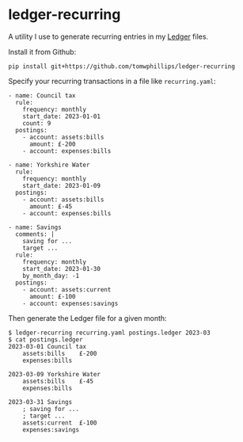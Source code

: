 # ledger-recurring

A utility I use to generate recurring entries in my [Ledger](https://ledger-cli.org/) files.

Install it from Github:

```
pip install git+https://github.com/tomwphillips/ledger-recurring
```

Specify your recurring transactions in a file like `recurring.yaml`:

```
- name: Council tax
  rule:
    frequency: monthly
    start_date: 2023-01-01
    count: 9
  postings:
    - account: assets:bills
      amount: £-200
    - account: expenses:bills

- name: Yorkshire Water
  rule:
    frequency: monthly
    start_date: 2023-01-09
  postings:
    - account: assets:bills
      amount: £-45
    - account: expenses:bills

- name: Savings
  comments: |
    saving for ...
    target ...
  rule:
    frequency: monthly
    start_date: 2023-01-30
    by_month_day: -1
  postings:
    - account: assets:current
      amount: £-100
    - account: expenses:savings
```

Then generate the Ledger file for a given month:

```
$ ledger-recurring recurring.yaml postings.ledger 2023-03
$ cat postings.ledger
2023-03-01 Council tax
	assets:bills	£-200
	expenses:bills

2023-03-09 Yorkshire Water
	assets:bills	£-45
	expenses:bills

2023-03-31 Savings
	; saving for ...
	; target ...
	assets:current	£-100
	expenses:savings
```


